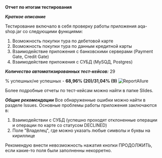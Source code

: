 **Отчет по итогам тестирования**

***Краткое описание***

Тестирование включало в себя проверку работы приложения aqa-shop.jar со следующими функциями:
1. Возможность покупки тура по дебетовой карте
2. Возможность покупки тура по данным кредитной карты
3. Взаимодействие приложения с банковскими серверами (Payment Gate, Credit Gate)
4. Взаимодействие приложения с СУБД (MySQД, Postgres)

***Количество автоматизированных тест-кейсов:*** 29

% успешных/не успешных - **68,96% (20)/31,04% (9)**
![ReportAllure](https://user-images.githubusercontent.com/80891415/146973307-ed02f716-8741-4001-beda-92a52f878b39.jpg)

Более подробные отчеты по тест-кейсам можно найти в папке Slides.

***Общие рекомендации***
Все обнаруженные ошибки можно найти в разделе Issues. Основные проблемы работы приложения заключаются в:
1. Взаимодействии с СУБД (успешно проходят отклоненные операции и операции по карте со статусом DECLINED)
2. Поле "Владелец", где можно указать любые символы и буквы на кириллице

Рекомендую внести невозможность нажатия кнопки ПРОДОЛЖИТЬ, если какие-то поля были заполненны некорретно.
